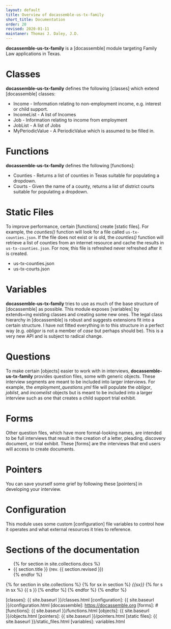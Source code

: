 ```yaml
---
layout: default
title: Overview of docassemble-us-tx-family
short_title: Documentation
order: 20
revised: 2020-01-11
maintaner: Thomas J. Daley, J.D.
---
```


**docassemble-us-tx-family** is a [docassemble] module targeting
Family Law applications in Texas.

# <a name="classes"></a>Classes

**docassemble-us-tx-family** defines the following [classes] which extend
[docassemble] classes:

* Income - Information relating to non-employment income, e.g. interest or child support.
* IncomeList - A list of Incomes
* Job - Information relating to income from employment
* JobList - A list of Jobs
* MyPeriodicValue - A PeriodicValue which is assumed to be filled in.

# <a name="functions"></a>Functions

**docassemble-us-tx-family** defines the following [functions]:

* Counties - Returns a list of counties in Texas suitable for populating a dropdown.
* Courts - Given the name of a county, returns a list of district courts suitable for populating a dropdown.

# <a name="files"></a>Static Files

To improve performance, certain [functions] create [static files]. For example, the *counties()* function
will look for a file called ```us-tx-counties.json```. If the file does not exist or is old, the *counties()* function will retrieve a list of counties from an internet resource and cache the results in ```us-tx-counties.json```. For now, this file is refreshed never refreshed after it is created.

* us-tx-counties.json
* us-tx-courts.json

# <a name="variables"></a>Variables

**docassemble-us-tx-family** tries to use as much of the base structure of [docassemble] as possible. This module exposes [variables] by extends=ing existing classes and creating some new ones. The legal class hierarchy in [docassemble] is robust and suggests extensions fit into a certain structure. I have not fitted everything in to this structure in a perfect way (e.g. *obligor* is not a member of *case* but perhaps should be). This is a very new API and is subject to radical change.

# <a name="questions"></a>Questions

To make certain [objects] easier to work with in interviews, **docassemble-us-tx-family** provides question files, some with generic objects. These interview segments are meant to be included into larger interviews. For example, the *employment_questions.yml* file will populate the *obligor*, *joblist*, and *incomelist* objects but is meant to be included into a larger interview such as one that creates a child support trial exhibit.

# <a name="forms"></a>Forms

Other question files, which have more formal-looking names, are intended to be full interviews that result in the creation of a letter, pleading, discovery document, or trial exhibit. These [forms] are the interviews that end users will access to create documents.

# <a name="pointers"></a>Pointers

You can save yourself some grief by following these [pointers] in developing your interview.

# <a name="pointers"></a>Configuration

This module uses some custom [configuration] file variables to control how it operates and what external resources it tries to reference.

# <a name="toc"></a>Sections of the documentation

<ul class="interiortoc">
{% for section in site.collections.docs %}
<li>{{ section.title }} (rev. {{ section.revised }})</li>
{% endfor %}
</ul>

{% for section in site.collections %}
{% for sx in section %}
<em>{{sx}}</em>
{% for s in sx %}
{{ s }}
[% endfor %]
{% endfor %}
{% endfor %}


[classes]: {{ site.baseurl }}/classes.html
[configuration]: {{ site.baseurl }}/configuration.html
[docassemble]: https://docassemble.org
[forms]: #
[functions]: {{ site.baseurl }}/functions.html
[objects]: {{ site.baseurl }}/objects.html
[pointers]: {{ site.baseurl }}/pointers.html
[static files]: {{ site.baseurl }}/static_files.html
[variables]: variables.html
